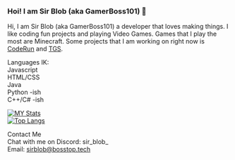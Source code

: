 ### Hoi! I am Sir Blob (aka GamerBoss101) 👋

Hi, I am Sir Blob (aka GamerBoss101) a developer that loves making things. I like coding fun projects and playing Video Games. Games that I play the most are Minecraft. Some projects that I am working on right now is [CodeRun](https://sirblob.bosstop.tech/coderun) and [TGS](https://sirblob.bosstop.tech/games/tgs).

Languages IK: </br>
Javascript</br>
HTML/CSS</br>
Java</br>
Python -ish</br>
C++/C# -ish</br>

[![MY Stats](https://github-readme-stats.vercel.app/api?username=GamerBoss101&layout=compact&show_icons=true)](https://github.com/GamerBoss101)<br>
[![Top Langs](https://github-readme-stats.vercel.app/api/top-langs/?username=GamerBoss101&layout=compact)](https://github.com/GamerBoss101)<br>


Contact Me</br>
Chat with me on Discord: sir_blob_</br>
Email: <a>sirblob@bosstop.tech</a>

